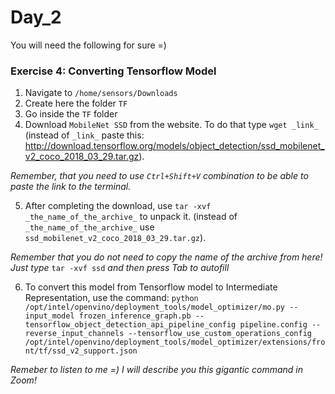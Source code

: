 # Day_2
You will need the following for sure =)

### Exercise 4: Converting Tensorflow Model

1. Navigate to `/home/sensors/Downloads`
2. Create here the folder `TF`
3. Go inside the `TF` folder
4. Download `MobileNet SSD` from the website. To do that type `wget _link_` (instead of `_link_` paste this: http://download.tensorflow.org/models/object_detection/ssd_mobilenet_v2_coco_2018_03_29.tar.gz). 

*Remember, that you need to use `Ctrl+Shift+V` combination to be able to paste the link to the terminal.*

5. After completing the download, use `tar -xvf _the_name_of_the_archive_` to unpack it. (instead of `_the_name_of_the_archive_` use `ssd_mobilenet_v2_coco_2018_03_29.tar.gz`). 

*Remember that you do not need to copy the name of the archive from here! Just type* `tar -xvf ssd` *and then press Tab to autofill*

6. To convert this model from Tensorflow model to Intermediate Representation, use the command: `python /opt/intel/openvino/deployment_tools/model_optimizer/mo.py --input_model frozen_inference_graph.pb --tensorflow_object_detection_api_pipeline_config pipeline.config --reverse_input_channels --tensorflow_use_custom_operations_config /opt/intel/openvino/deployment_tools/model_optimizer/extensions/front/tf/ssd_v2_support.json`

*Remeber to listen to me =) I will describe you this gigantic command in Zoom!*

